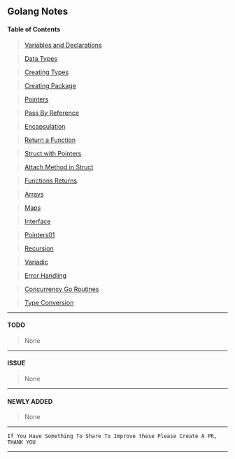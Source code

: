 ## Golang Notes

#### Table of Contents
>[Variables and Declarations](https://github.com/vindecodex/golang/blob/master/variables_and_declarations/main.go)

>[Data Types](https://github.com/vindecodex/golang/blob/master/data_types/main.go)

>[Creating Types](https://github.com/vindecodex/golang/blob/master/creating_types/main.go)

>[Creating Package](https://github.com/vindecodex/golang/tree/master/creating_package)

>[Pointers](https://github.com/vindecodex/golang/blob/master/pointers/main.go)

>[Pass By Reference](https://github.com/vindecodex/golang/blob/master/passbyreference/main.go)

>[Encapsulation](https://github.com/vindecodex/golang/blob/master/encapsulation/main.go)

>[Return a Function](https://github.com/vindecodex/golang/blob/master/return_a_function/main.go)

>[Struct with Pointers](https://github.com/vindecodex/golang/blob/master/struct_with_pointers/main.go)

>[Attach Method in Struct](https://github.com/vindecodex/golang/blob/master/attach_methods_in_struct/main.go)

>[Functions Returns](https://github.com/vindecodex/golang/blob/master/functions_returns/main.go)

>[Arrays](https://github.com/vindecodex/golang/blob/master/array/main.go)

>[Maps](https://github.com/vindecodex/golang/blob/master/maps/main.go)

>[Interface](https://github.com/vindecodex/golang/blob/master/interface/main.go)

>[Pointers01](https://github.com/vindecodex/golang/blob/master/pointers01/main.go)

>[Recursion](https://github.com/vindecodex/golang/blob/master/recursion/main.go)

>[Variadic](https://github.com/vindecodex/golang/blob/master/variadic/main.go)

>[Error Handling](https://github.com/vindecodex/golang/blob/master/error_handling/main.go)

>[Concurrency Go Routines](https://github.com/vindecodex/golang/blob/master/concurrency_go_routines/main.go)

>[Type Conversion](https://github.com/vindecodex/golang/blob/master/type_conversion/main.go)

***

#### TODO

> None

***

#### ISSUE

> None

***

#### NEWLY ADDED

> None

***

```
If You Have Something To Share To Improve these Please Create A PR, THANK YOU
```
***